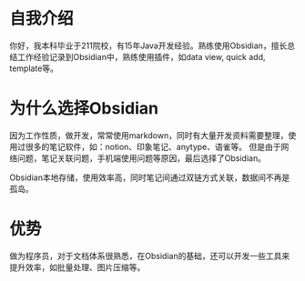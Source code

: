 # 自我介绍
你好，我本科毕业于211院校，有15年Java开发经验。熟练使用Obsidian，擅长总结工作经验记录到Obsidian中，熟练使用插件，如data view, quick add, template等。

# 为什么选择Obsidian
因为工作性质，做开发，常常使用markdown，同时有大量开发资料需要整理，使用过很多的笔记软件，如：notion、印象笔记、anytype、语雀等。
但是由于网络问题，笔记关联问题，手机端使用问题等原因，最后选择了Obsidian。

Obsidian本地存储，使用效率高，同时笔记间通过双链方式关联，数据间不再是孤岛。

# 优势
做为程序员，对于文档体系很熟悉，在Obsidian的基础，还可以开发一些工具来提升效率，如批量处理、图片压缩等。
